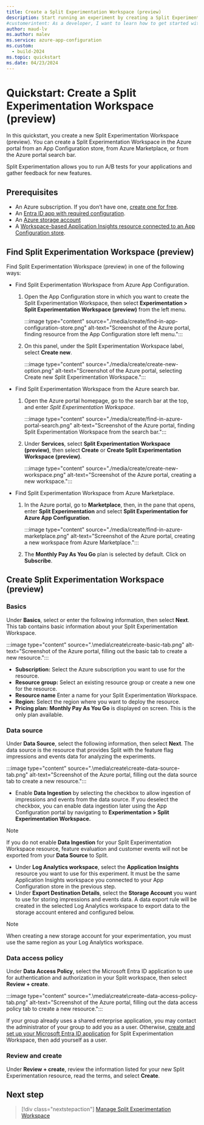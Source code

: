 ```yaml
---
title: Create a Split Experimentation Workspace (preview)
description: Start running an experiment by creating a Split Experimentation Workspace (preview) from an App Configuration store, from Azure Marketplace, or from the Azure search bar.
#customerintent: As a developer, I want to learn how to get started with Split Experimentation, by creating a Split Experimentation workspace.
author: maud-lv
ms.author: malev
ms.service: azure-app-configuration
ms.custom:
  - build-2024
ms.topic: quickstart
ms.date: 04/23/2024
---
```


# Quickstart: Create a Split Experimentation Workspace (preview)

In this quickstart, you create a new Split Experimentation Workspace (preview). You can create a Split Experimentation Workspace in the Azure portal from an App Configuration store, from Azure Marketplace, or from the Azure portal search bar.

Split Experimentation allows you to run A/B tests for your applications and gather feedback for new features.

## Prerequisites

- An Azure subscription. If you don’t have one, [create one for free](https://azure.microsoft.com/free/).
- An [Entra ID app with required configuration](./how-to-set-up-data-access.md).
- An [Azure storage account](../../storage/common/storage-account-create.md)
- A [Workspace-based Application Insights resource connected to an App Configuration store](../../azure-app-configuration/run-experiments-aspnet-core.md#connect-an-application-insights-preview-resource-to-your-configuration-store).

## Find Split Experimentation Workspace (preview)

Find Split Experimentation Workspace (preview) in one of the following ways:

- Find Split Experimentation Workspace from Azure App Configuration.

    1. Open the App Configuration store in which you want to create the Split Experimentation Workspace, then select **Experimentation > Split Experimentation Workspace (preview)** from the left menu.

        :::image type="content" source="./media/create/find-in-app-configuration-store.png" alt-text="Screenshot of the Azure portal, finding resource from the App Configuration store left menu.":::
    1. On this panel, under the Split Experimentation Workspace label, select **Create new**.

        :::image type="content" source="./media/create/create-new-option.png" alt-text="Screenshot of the Azure portal, selecting Create new Split Experimentation Workspace.":::

- Find Split Experimentation Workspace from the Azure search bar.

    1. Open the Azure portal homepage, go to the search bar at the top, and enter *Split Experimentation Workspace*.

        :::image type="content" source="./media/create/find-in-azure-portal-search.png" alt-text="Screenshot of the Azure portal, finding Split Experimentation Workspace from the search bar.":::

    1. Under **Services**, select **Split Experimentation Workspace (preview)**, then select **Create** or **Create Split Experimentation Workspace (preview)**.

        :::image type="content" source="./media/create/create-new-workspace.png" alt-text="Screenshot of the Azure portal, creating a new workspace.":::

- Find Split Experimentation Workspace from Azure Marketplace.

    1. In the Azure portal, go to **Marketplace**, then, in the pane that opens, enter **Split Experimentation** and select **Split Experimentation for Azure App Configuration**.

        :::image type="content" source="./media/create/find-in-azure-marketplace.png" alt-text="Screenshot of the Azure portal, creating a new workspace from Azure Marketplace.":::

    1. The **Monthly Pay As You Go** plan is selected by default. Click on **Subscribe**.

## Create Split Experimentation Workspace (preview)

### Basics

Under **Basics**, select or enter the following information, then select **Next**. This tab contains basic information about your Split Experimentation Workspace.

:::image type="content" source=".\media\create\create-basic-tab.png" alt-text="Screenshot of the Azure portal, filling out the basic tab to create a new resource.":::

- **Subscription:** Select the Azure subscription you want to use for the resource.
- **Resource group:** Select an existing resource group or create a new one for the resource.
- **Resource name** Enter a name for your Split Experimentation Workspace.
- **Region:** Select the region where you want to deploy the resource.
- **Pricing plan:** **Monthly Pay As You Go** is displayed on screen. This is the only plan available.

### Data source

Under **Data Source**, select the following information, then select **Next**. The data source is the resource that provides Split with the feature flag impressions and events data for analyzing the experiments.

:::image type="content" source=".\media\create\create-data-source-tab.png" alt-text="Screenshot of the Azure portal, filling out the data source tab to create a new resource.":::

- Enable **Data Ingestion** by selecting the checkbox to allow ingestion of impressions and events from the data source. If you deselect the checkbox, you can enable data ingestion later using the App Configuration portal by navigating to **Experimentation > Split Experimentation Workspace.**

> [!NOTE]
> If you do not enable **Data Ingestion** for your Split Experimentation Workspace resource, feature evaluation and customer events will not be exported from your **Data Source** to Split.

- Under **Log Analytics workspace**, select the **Application Insights** resource you want to use for this experiment. It must be the same Application Insights workspace you connected to your App Configuration store in the previous step.
- Under **Export Destination Details**, select the **Storage Account** you want to use for storing impressions and events data. A data export rule will be created in the selected Log Analytics workspace to export data to the storage account entered and configured below.

> [!NOTE]
> When creating a new storage account for your experimentation, you must use the same region as your Log Analytics workspace.

### Data access policy

Under **Data Access Policy**, select the Microsoft Entra ID application to use for authentication and authorization in your Split workspace, then select **Review + create**.

:::image type="content" source=".\media\create\create-data-access-policy-tab.png" alt-text="Screenshot of the Azure portal, filling out the data access policy tab to create a new resource.":::

If your group already uses a shared enterprise application, you may contact the administrator of your group to add you as a user. Otherwise, [create and set up your Microsoft Entra ID application](../../partner-solutions/split-experimentation/how-to-set-up-data-access.md) for Split Experimentation Workspace, then add yourself as a user.

### Review and create

Under **Review + create**, review the information listed for your new Split Experimentation resource, read the terms, and select **Create**.

## Next step

> [!div class="nextstepaction"]
> [Manage Split Experimentation Workspace](manage.md)
